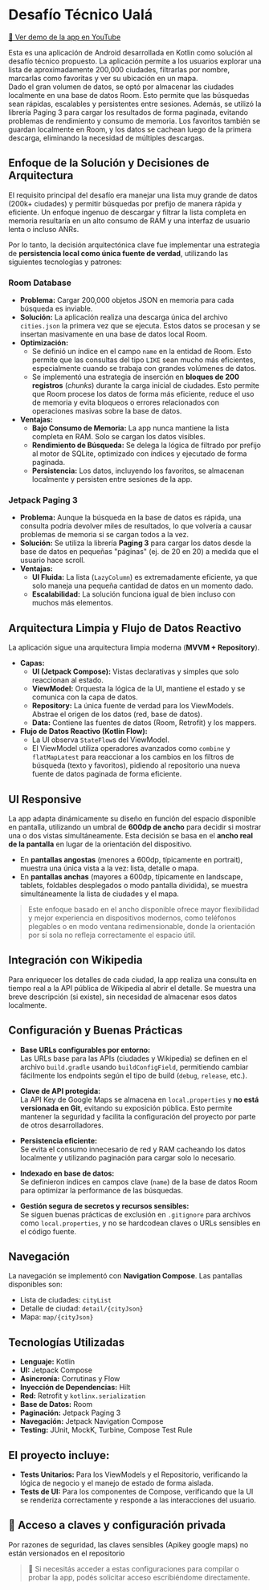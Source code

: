 # Desafío Técnico Ualá

[🎥 Ver demo de la app en YouTube](https://youtu.be/NYe0LkEfT1w?si=PIpbkc3UWYxaQEMu)

Esta es una aplicación de Android desarrollada en Kotlin como solución al desafío técnico propuesto. La aplicación permite a los usuarios explorar una lista de aproximadamente 200,000 ciudades, filtrarlas por nombre, marcarlas como favoritas y ver su ubicación en un mapa.  
Dado el gran volumen de datos, se optó por almacenar las ciudades localmente en una base de datos Room. Esto permite que las búsquedas sean rápidas, escalables y persistentes entre sesiones. Además, se utilizó la librería Paging 3 para cargar los resultados de forma paginada, evitando problemas de rendimiento y consumo de memoria. Los favoritos también se guardan localmente en Room, y los datos se cachean luego de la primera descarga, eliminando la necesidad de múltiples descargas.

## Enfoque de la Solución y Decisiones de Arquitectura

El requisito principal del desafío era manejar una lista muy grande de datos (200k+ ciudades) y permitir búsquedas por prefijo de manera rápida y eficiente. Un enfoque ingenuo de descargar y filtrar la lista completa en memoria resultaría en un alto consumo de RAM y una interfaz de usuario lenta o incluso ANRs.

Por lo tanto, la decisión arquitectónica clave fue implementar una estrategia de **persistencia local como única fuente de verdad**, utilizando las siguientes tecnologías y patrones:

### Room Database

- **Problema:** Cargar 200,000 objetos JSON en memoria para cada búsqueda es inviable.
- **Solución:** La aplicación realiza una descarga única del archivo `cities.json` la primera vez que se ejecuta. Estos datos se procesan y se insertan masivamente en una base de datos local Room.
- **Optimización:**
  - Se definió un índice en el campo `name` en la entidad de Room. Esto permite que las consultas del tipo `LIKE` sean mucho más eficientes, especialmente cuando se trabaja con grandes volúmenes de datos.
  - Se implementó una estrategia de inserción en **bloques de 200 registros** (*chunks*) durante la carga inicial de ciudades. Esto permite que Room procese los datos de forma más eficiente, reduce el uso de memoria y evita bloqueos o errores relacionados con operaciones masivas sobre la base de datos.
- **Ventajas:**
  - **Bajo Consumo de Memoria:** La app nunca mantiene la lista completa en RAM. Solo se cargan los datos visibles.
  - **Rendimiento de Búsqueda:** Se delega la lógica de filtrado por prefijo al motor de SQLite, optimizado con índices y ejecutado de forma paginada.
  - **Persistencia:** Los datos, incluyendo los favoritos, se almacenan localmente y persisten entre sesiones de la app.
  
### Jetpack Paging 3

- **Problema:** Aunque la búsqueda en la base de datos es rápida, una consulta podría devolver miles de resultados, lo que volvería a causar problemas de memoria si se cargan todos a la vez.
- **Solución:** Se utiliza la librería **Paging 3** para cargar los datos desde la base de datos en pequeñas "páginas" (ej. de 20 en 20) a medida que el usuario hace scroll.
- **Ventajas:**
    - **UI Fluida:** La lista (`LazyColumn`) es extremadamente eficiente, ya que solo maneja una pequeña cantidad de datos en un momento dado.
    - **Escalabilidad:** La solución funciona igual de bien incluso con muchos más elementos.

## Arquitectura Limpia y Flujo de Datos Reactivo

La aplicación sigue una arquitectura limpia moderna (**MVVM + Repository**).

- **Capas:**
    - **UI (Jetpack Compose):** Vistas declarativas y simples que solo reaccionan al estado.
    - **ViewModel:** Orquesta la lógica de la UI, mantiene el estado y se comunica con la capa de datos.
    - **Repository:** La única fuente de verdad para los ViewModels. Abstrae el origen de los datos (red, base de datos).
    - **Data:** Contiene las fuentes de datos (Room, Retrofit) y los mappers.
- **Flujo de Datos Reactivo (Kotlin Flow):**
    - La UI observa `StateFlow`s del ViewModel.
    - El ViewModel utiliza operadores avanzados como `combine` y `flatMapLatest` para reaccionar a los cambios en los filtros de búsqueda (texto y favoritos), pidiendo al repositorio una nueva fuente de datos paginada de forma eficiente.

## UI Responsive

La app adapta dinámicamente su diseño en función del espacio disponible en pantalla, utilizando un umbral de **600dp de ancho** para decidir si mostrar una o dos vistas simultáneamente. Esta decisión se basa en el **ancho real de la pantalla** en lugar de la orientación del dispositivo.

- En **pantallas angostas** (menores a 600dp, típicamente en portrait), muestra una única vista a la vez: lista, detalle o mapa.
- En **pantallas anchas** (mayores a 600dp, típicamente en landscape, tablets, foldables desplegados o modo pantalla dividida), se muestra simultáneamente la lista de ciudades y el mapa.

> Este enfoque basado en el ancho disponible ofrece mayor flexibilidad y mejor experiencia en dispositivos modernos, como teléfonos plegables o en modo ventana redimensionable, donde la orientación por sí sola no refleja correctamente el espacio útil.

## Integración con Wikipedia

Para enriquecer los detalles de cada ciudad, la app realiza una consulta en tiempo real a la API pública de Wikipedia al abrir el detalle. Se muestra una breve descripción (si existe), sin necesidad de almacenar esos datos localmente.

## Configuración y Buenas Prácticas

- **Base URLs configurables por entorno:**  
  Las URLs base para las APIs (ciudades y Wikipedia) se definen en el archivo `build.gradle` usando `buildConfigField`, permitiendo cambiar fácilmente los endpoints según el tipo de build (`debug`, `release`, etc.).

- **Clave de API protegida:**  
  La API Key de Google Maps se almacena en `local.properties` y **no está versionada en Git**, evitando su exposición pública. Esto permite mantener la seguridad y facilita la configuración del proyecto por parte de otros desarrolladores.

- **Persistencia eficiente:**  
  Se evita el consumo innecesario de red y RAM cacheando los datos localmente y utilizando paginación para cargar solo lo necesario.

- **Indexado en base de datos:**  
  Se definieron índices en campos clave (`name`) de la base de datos Room para optimizar la performance de las búsquedas.

- **Gestión segura de secretos y recursos sensibles:**  
  Se siguen buenas prácticas de exclusión en `.gitignore` para archivos como `local.properties`, y no se hardcodean claves o URLs sensibles en el código fuente.

## Navegación

La navegación se implementó con **Navigation Compose**. Las pantallas disponibles son:

- Lista de ciudades: `cityList`
- Detalle de ciudad: `detail/{cityJson}`
- Mapa: `map/{cityJson}`

## Tecnologías Utilizadas

- **Lenguaje:** Kotlin
- **UI:** Jetpack Compose
- **Asincronía:** Corrutinas y Flow
- **Inyección de Dependencias:** Hilt
- **Red:** Retrofit y `kotlinx.serialization`
- **Base de Datos:** Room
- **Paginación:** Jetpack Paging 3
- **Navegación:** Jetpack Navigation Compose
- **Testing:** JUnit, MockK, Turbine, Compose Test Rule

## El proyecto incluye:

- **Tests Unitarios:** Para los ViewModels y el Repositorio, verificando la lógica de negocio y el manejo de estado de forma aislada.
- **Tests de UI:** Para los componentes de Compose, verificando que la UI se renderiza correctamente y responde a las interacciones del usuario.

## 🔐 Acceso a claves y configuración privada

Por razones de seguridad, las claves sensibles (Apikey google maps) no están versionados en el repositorio
> 📩 Si necesitás acceder a estas configuraciones para compilar o probar la app, podés solicitar acceso escribiéndome directamente.